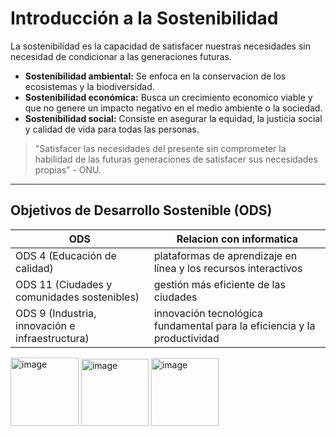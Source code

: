 # Introducción a la Sostenibilidad
La sostenibilidad es la capacidad de satisfacer nuestras necesidades sin necesidad de condicionar a las generaciones futuras.
* **Sostenibilidad ambiental:** Se enfoca en la conservacion de los ecosistemas y la biodiversidad.
* **Sostenibilidad económica:** Busca un crecimiento economico viable y que no genere un impacto negativo en el medio ambiente o la sociedad.
* **Sostenibilidad social:** Consiste en asegurar la equidad, la justicia social y calidad de vida para todas las personas.

> "Satisfacer las necesidades del presente sin comprometer la habilidad de las futuras generaciones de satisfacer sus necesidades propias" - ONU.
---
## Objetivos de Desarrollo Sostenible (ODS)
| ODS | Relacion con informatica |
| ----- | ----- |
| ODS 4 (Educación de calidad)     |  plataformas de aprendizaje en línea y los recursos interactivos     |
| ODS 11 (Ciudades y comunidades sostenibles)    | gestión más eficiente de las ciudades     |
| ODS 9 (Industria, innovación e infraestructura)     | innovación tecnológica fundamental para la eficiencia y la productividad     |
<img width="109" height="109" alt="image" src="https://github.com/user-attachments/assets/8397a8b3-42cd-4f9a-854a-ca57cd3fd933" />
<img width="108" height="107" alt="image" src="https://github.com/user-attachments/assets/4bc411ad-5886-4e8c-af9a-a46de4dba382" />
<img width="108" height="108" alt="image" src="https://github.com/user-attachments/assets/54a7f541-77a2-4f5f-afe7-e77b9822bb39" />


